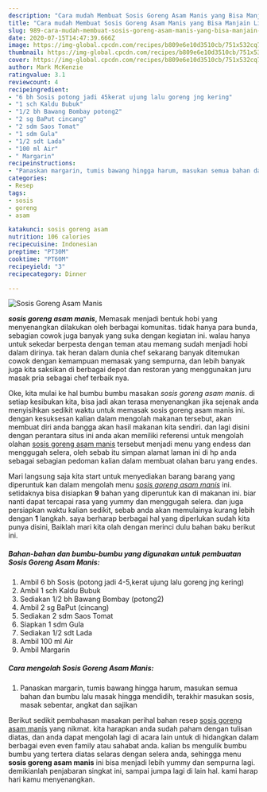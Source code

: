 ```yaml
---
description: "Cara mudah Membuat Sosis Goreng Asam Manis yang Bisa Manjain Lidah"
title: "Cara mudah Membuat Sosis Goreng Asam Manis yang Bisa Manjain Lidah"
slug: 989-cara-mudah-membuat-sosis-goreng-asam-manis-yang-bisa-manjain-lidah
date: 2020-07-15T14:47:39.666Z
image: https://img-global.cpcdn.com/recipes/b809e6e10d3510cb/751x532cq70/sosis-goreng-asam-manis-foto-resep-utama.jpg
thumbnail: https://img-global.cpcdn.com/recipes/b809e6e10d3510cb/751x532cq70/sosis-goreng-asam-manis-foto-resep-utama.jpg
cover: https://img-global.cpcdn.com/recipes/b809e6e10d3510cb/751x532cq70/sosis-goreng-asam-manis-foto-resep-utama.jpg
author: Mark McKenzie
ratingvalue: 3.1
reviewcount: 4
recipeingredient:
- "6 bh Sosis potong jadi 45kerat ujung lalu goreng jng kering"
- "1 sch Kaldu Bubuk"
- "1/2 bh Bawang Bombay potong2"
- "2 sg BaPut cincang"
- "2 sdm Saos Tomat"
- "1 sdm Gula"
- "1/2 sdt Lada"
- "100 ml Air"
- " Margarin"
recipeinstructions:
- "Panaskan margarin, tumis bawang hingga harum, masukan semua bahan dan bumbu lalu masak hingga mendidih, terakhir masukan sosis, masak sebentar, angkat dan sajikan"
categories:
- Resep
tags:
- sosis
- goreng
- asam

katakunci: sosis goreng asam 
nutrition: 106 calories
recipecuisine: Indonesian
preptime: "PT30M"
cooktime: "PT60M"
recipeyield: "3"
recipecategory: Dinner

---
```



![Sosis Goreng Asam Manis](https://img-global.cpcdn.com/recipes/b809e6e10d3510cb/751x532cq70/sosis-goreng-asam-manis-foto-resep-utama.jpg)

<b><i>sosis goreng asam manis</i></b>, Memasak menjadi bentuk hobi yang menyenangkan dilakukan oleh berbagai komunitas. tidak hanya para bunda, sebagian cowok juga banyak yang suka dengan kegiatan ini. walau hanya untuk sekedar berpesta dengan teman atau memang sudah menjadi hobi dalam dirinya. tak heran dalam dunia chef sekarang banyak ditemukan cowok dengan kemampuan memasak yang sempurna, dan lebih banyak juga kita saksikan di berbagai depot dan restoran yang menggunakan juru masak pria sebagai chef terbaik nya.



Oke, kita mulai ke hal bumbu bumbu masakan <i>sosis goreng asam manis</i>. di setiap kesibukan kita, bisa jadi akan terasa menyenangkan jika sejenak anda menyisihkan sedikit waktu untuk memasak sosis goreng asam manis ini. dengan kesuksesan kalian dalam mengolah makanan tersebut, akan membuat diri anda bangga akan hasil makanan kita sendiri. dan lagi disini dengan perantara situs ini anda akan memiliki referensi untuk mengolah olahan <u>sosis goreng asam manis</u> tersebut menjadi menu yang endess dan menggugah selera, oleh sebab itu simpan alamat laman ini di hp anda sebagai sebagian pedoman kalian dalam membuat olahan baru yang endes.


Mari langsung saja kita start untuk menyediakan barang barang yang diperuntuk kan dalam mengolah menu <u><i>sosis goreng asam manis</i></u> ini. setidaknya bisa disiapkan <b>9</b> bahan yang diperuntuk kan di makanan ini. biar nanti dapat tercapai rasa yang yummy dan menggugah selera. dan juga persiapkan waktu kalian sedikit, sebab anda akan memulainya kurang lebih dengan <b>1</b> langkah. saya berharap berbagai hal yang diperlukan sudah kita punya disini, Baiklah mari kita olah dengan merinci dulu bahan baku berikut ini.

<!--inarticleads1-->

##### Bahan-bahan dan bumbu-bumbu yang digunakan untuk pembuatan Sosis Goreng Asam Manis:

1. Ambil 6 bh Sosis (potong jadi 4-5,kerat ujung lalu goreng jng kering)
1. Ambil 1 sch Kaldu Bubuk
1. Sediakan 1/2 bh Bawang Bombay (potong2)
1. Ambil 2 sg BaPut (cincang)
1. Sediakan 2 sdm Saos Tomat
1. Siapkan 1 sdm Gula
1. Sediakan 1/2 sdt Lada
1. Ambil 100 ml Air
1. Ambil  Margarin




<!--inarticleads2-->

##### Cara mengolah Sosis Goreng Asam Manis:

1. Panaskan margarin, tumis bawang hingga harum, masukan semua bahan dan bumbu lalu masak hingga mendidih, terakhir masukan sosis, masak sebentar, angkat dan sajikan




Berikut sedikit pembahasan masakan perihal bahan resep <u>sosis goreng asam manis</u> yang nikmat. kita harapkan anda sudah paham dengan tulisan diatas, dan anda dapat mengolah lagi di acara lain untuk di hidangkan dalam berbagai even even family atau sahabat anda. kalian bs mengulik bumbu bumbu yang tertera diatas selaras dengan selera anda, sehingga menu <b>sosis goreng asam manis</b> ini bisa menjadi lebih yummy dan sempurna lagi. demikianlah penjabaran singkat ini, sampai jumpa lagi di lain hal. kami harap hari kamu menyenangkan.
